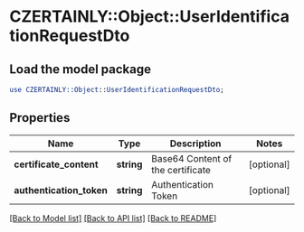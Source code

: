 # CZERTAINLY::Object::UserIdentificationRequestDto

## Load the model package
```perl
use CZERTAINLY::Object::UserIdentificationRequestDto;
```

## Properties
Name | Type | Description | Notes
------------ | ------------- | ------------- | -------------
**certificate_content** | **string** | Base64 Content of the certificate | [optional] 
**authentication_token** | **string** | Authentication Token | [optional] 

[[Back to Model list]](../README.md#documentation-for-models) [[Back to API list]](../README.md#documentation-for-api-endpoints) [[Back to README]](../README.md)


